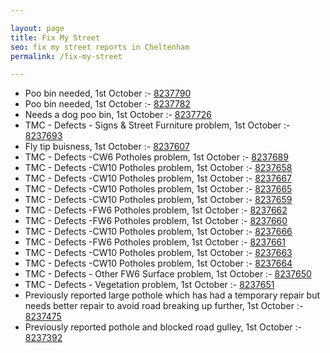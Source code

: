 ```yaml
---

layout: page
title: Fix My Street
seo: fix my street reports in Cheltenham
permalink: /fix-my-street

---
```


<!-- fix_marker starts -->

- Poo bin needed, 1st October :- [8237790](https://www.fixmystreet.com/report/8237790)
- Poo bin needed, 1st October :- [8237782](https://www.fixmystreet.com/report/8237782)
- Needs a dog poo bin, 1st October :- [8237726](https://www.fixmystreet.com/report/8237726)
- TMC - Defects - Signs & Street Furniture problem, 1st October :- [8237693](https://www.fixmystreet.com/report/8237693)
- Fly tip buisness, 1st October :- [8237607](https://www.fixmystreet.com/report/8237607)
- TMC - Defects -CW6 Potholes  problem, 1st October :- [8237689](https://www.fixmystreet.com/report/8237689)
- TMC - Defects -CW10 Potholes problem, 1st October :- [8237658](https://www.fixmystreet.com/report/8237658)
- TMC - Defects -CW10 Potholes problem, 1st October :- [8237667](https://www.fixmystreet.com/report/8237667)
- TMC - Defects -CW10 Potholes problem, 1st October :- [8237665](https://www.fixmystreet.com/report/8237665)
- TMC - Defects -CW10 Potholes problem, 1st October :- [8237659](https://www.fixmystreet.com/report/8237659)
- TMC - Defects -FW6 Potholes problem, 1st October :- [8237662](https://www.fixmystreet.com/report/8237662)
- TMC - Defects -FW6 Potholes problem, 1st October :- [8237660](https://www.fixmystreet.com/report/8237660)
- TMC - Defects -CW10 Potholes problem, 1st October :- [8237666](https://www.fixmystreet.com/report/8237666)
- TMC - Defects -FW6 Potholes problem, 1st October :- [8237661](https://www.fixmystreet.com/report/8237661)
- TMC - Defects -CW10 Potholes problem, 1st October :- [8237663](https://www.fixmystreet.com/report/8237663)
- TMC - Defects -CW10 Potholes problem, 1st October :- [8237664](https://www.fixmystreet.com/report/8237664)
- TMC - Defects - Other FW6  Surface problem, 1st October :- [8237650](https://www.fixmystreet.com/report/8237650)
- TMC - Defects - Vegetation problem, 1st October :- [8237651](https://www.fixmystreet.com/report/8237651)
- Previously reported large pothole which has had a temporary repair but needs better repair to avoid road breaking up further, 1st October :- [8237475](https://www.fixmystreet.com/report/8237475)
- Previously reported pothole and blocked road gulley, 1st October :- [8237392](https://www.fixmystreet.com/report/8237392)

<!-- fix_marker ends -->